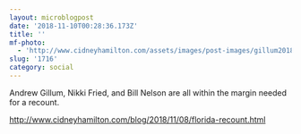 ```yaml
---
layout: microblogpost
date: '2018-11-10T00:28:36.173Z'
title: ''
mf-photo:
  - 'http://www.cidneyhamilton.com/assets/images/post-images/gillum2018.jpg'
slug: '1716'
category: social
---
```

Andrew Gillum, Nikki Fried, and Bill Nelson are all within the margin needed for a recount.

http://www.cidneyhamilton.com/blog/2018/11/08/florida-recount.html

